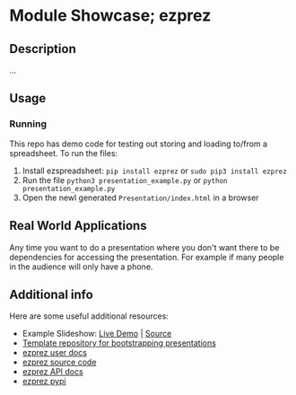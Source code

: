 # Module Showcase; ezprez

## Description

...

## Usage

### Running

This repo has demo code for testing out storing and loading to/from a spreadsheet. To run the files:

1. Install ezspreadsheet: ```pip install ezprez``` or ```sudo pip3 install ezprez```
2. Run the file ```python3 presentation_example.py``` or ```python presentation_example.py```
3. Open the newl generated ```Presentation/index.html``` in a browser

## Real World Applications

Any time you want to do a presentation where you don't want there to be dependencies for accessing the presentation. For example if many people in the audience will only have a phone.

## Additional info

Here are some useful additional resources:

- Example Slideshow: [Live Demo](https://kieranwood.ca/ezprez-example/) | [Source](https://github.com/Descent098/ezprez-example)
- [Template repository for bootstrapping presentations](https://github.com/QU-UP/ezprez)
- [ezprez user docs](https://ezprez.readthedocs.io/en/latest/)
- [ezprez source code](https://github.com/Descent098/ezprez)
- [ezprez API docs](https://kieranwood.ca/ezprez/)
- [ezprez pypi](https://pypi.org/project/ezprez/)
